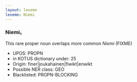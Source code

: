 ```yaml
---
layout: lexeme
lexeme: Niemi
---
```


###  Niemi₁

This rare proper noun overlaps more common *Niemi* (FIXME)
* UPOS:  PROPN
* in KOTUS dictionary under:  25
* Origin:  finer|joukahainen|fiwikt|enwikt
* Possible NER class:  GEO
* Blacklisted:  PROPN-BLOCKING

